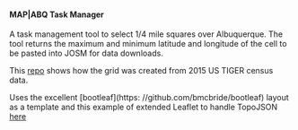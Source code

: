 
#### MAP|ABQ Task Manager ####

A task management tool to select 1/4 mile squares over Albuquerque. The tool returns the maximum and minimum latitude and longitude of the cell to be pasted into JOSM for data downloads.

This [repo](https://github.com/mapabq/abqgrid) shows how the grid was created from 2015 US TIGER census data.

Uses the excellent [bootleaf](https: //github.com/bmcbride/bootleaf) layout as a template
and this example of extended Leaflet to handle TopoJSON [here](http://blog.webkid.io/maps-with-leaflet-and-topojson/)